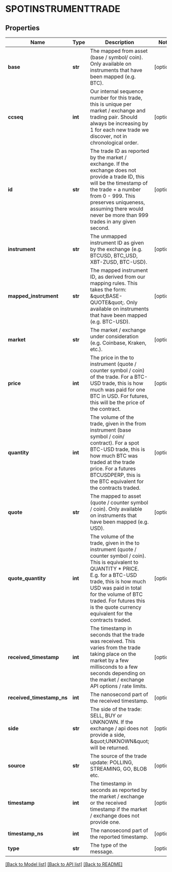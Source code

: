 # SPOTINSTRUMENTTRADE


## Properties
Name | Type | Description | Notes
------------ | ------------- | ------------- | -------------
**base** | **str** | The mapped from asset (base / symbol/ coin). Only available on instruments that have been mapped (e.g. BTC). | [optional] 
**ccseq** | **int** | Our internal sequence number for this trade, this is unique per market / exchange and trading pair. Should always be increasing by 1 for each new trade we discover, not in chronological order. | [optional] 
**id** | **str** | The trade ID as reported by the market / exchange. If the exchange does not provide a trade ID, this will be the timestamp of the trade + a number from 0 - 999. This preserves uniqueness, assuming there would never be more than 999 trades in any given second. | [optional] 
**instrument** | **str** | The unmapped instrument ID as given by the exchange (e.g. BTCUSD, BTC_USD, XBT-ZUSD, BTC-USD). | [optional] 
**mapped_instrument** | **str** | The mapped instrument ID, as derived from our mapping rules. This takes the form: \&quot;BASE-QUOTE\&quot;. Only available on instruments that have been mapped (e.g. BTC-USD). | [optional] 
**market** | **str** | The market / exchange under consideration (e.g. Coinbase, Kraken, etc.). | [optional] 
**price** | **int** | The price in the to instrument (quote / counter symbol / coin) of the trade. For a BTC-USD trade, this is how much was paid for one BTC in USD. For futures, this will be the price of the contract. | [optional] 
**quantity** | **int** | The volume of the trade, given in the from instrument (base symbol / coin/ contract). For a spot BTC-USD trade, this is how much BTC was traded at the trade price. For a futures BTCUSDPERP, this is the BTC equivalent for the contracts traded. | [optional] 
**quote** | **str** | The mapped to asset (quote / counter symbol / coin). Only available on instruments that have been mapped (e.g. USD). | [optional] 
**quote_quantity** | **int** | The volume of the trade, given in the to instrument (quote / counter symbol / coin). This is equivalent to QUANTITY * PRICE. E.g. for a BTC-USD trade, this is how much USD was paid in total for the volume of BTC traded. For futures this is the quote currency equivalent for the contracts traded. | [optional] 
**received_timestamp** | **int** | The timestamp in seconds that the trade was received. This varies from the trade taking place on the market by a few millisconds to a few seconds depending on the market / exchange API options / rate limits. | [optional] 
**received_timestamp_ns** | **int** | The nanosecond part of the received timestamp. | [optional] 
**side** | **str** | The side of the trade: SELL, BUY or UNKNOWN. If the exchange / api does not provide a side, \&quot;UNKNOWN\&quot; will be returned. | [optional] 
**source** | **str** | The source of the trade update: POLLING, STREAMING, GO, BLOB etc. | [optional] 
**timestamp** | **int** | The timestamp in seconds as reported by the market / exchange or the received timestamp if the market / exchange does not provide one. | [optional] 
**timestamp_ns** | **int** | The nanosecond part of the reported timestamp. | [optional] 
**type** | **str** | The type of the message. | [optional] 

[[Back to Model list]](../README.md#documentation-for-models) [[Back to API list]](../README.md#documentation-for-api-endpoints) [[Back to README]](../README.md)


